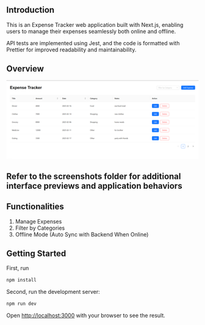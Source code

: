 ## Introduction

This is an Expense Tracker web application built with Next.js, enabling users to manage their expenses seamlessly both online and offline.

API tests are implemented using Jest, and the code is formatted with Prettier for improved readability and maintainability.

## Overview

![Expense Tracker UI](./screenshots/overview.png)

## Refer to the screenshots folder for additional interface previews and application behaviors

## Functionalities

1. Manage Expenses
2. Filter by Categories
3. Offline Mode (Auto Sync with Backend When Online)

## Getting Started

First, run

```bash
npm install
```

Second, run the development server:

```bash
npm run dev
```

Open [http://localhost:3000](http://localhost:3000) with your browser to see the result.
